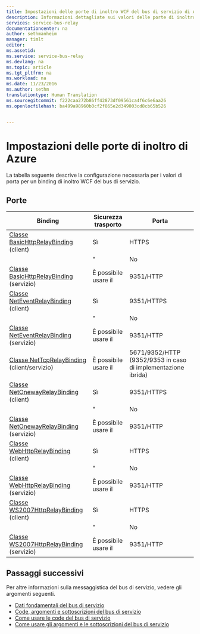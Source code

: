 ```yaml
---
title: Impostazioni delle porte di inoltro WCF del bus di servizio di Azure | Documentazione Microsoft
description: Informazioni dettagliate sui valori delle porte di inoltro WCF del bus di servizio.
services: service-bus-relay
documentationcenter: na
author: sethmanheim
manager: timlt
editor: 
ms.assetid: 
ms.service: service-bus-relay
ms.devlang: na
ms.topic: article
ms.tgt_pltfrm: na
ms.workload: na
ms.date: 11/23/2016
ms.author: sethm
translationtype: Human Translation
ms.sourcegitcommit: f222caa272b86ff42873df09561ca4f6c6e6aa26
ms.openlocfilehash: ba499a98960b0cf2f865e2d349003cd8cb65b526


---
```


# <a name="azure-relay-port-settings"></a>Impostazioni delle porte di inoltro di Azure

La tabella seguente descrive la configurazione necessaria per i valori di porta per un binding di inoltro WCF del bus di servizio.

## <a name="ports"></a>Porte
  
|Binding|Sicurezza trasporto|Porta|  
|-------------|------------------------|----------|  
|[Classe BasicHttpRelayBinding](/dotnet/api/microsoft.servicebus.basichttprelaybinding) (client)|Sì|HTTPS| 
| |" |No|HTTP|  
|[Classe BasicHttpRelayBinding](/dotnet/api/microsoft.servicebus.basichttprelaybinding) (servizio)|È possibile usare il|9351/HTTP|  
|[Classe NetEventRelayBinding](/dotnet/api/microsoft.servicebus.neteventrelaybinding) (client)|Sì|9351/HTTPS|  
||" |No|9350/HTTP|  
|[Classe NetEventRelayBinding](/dotnet/api/microsoft.servicebus.neteventrelaybinding) (servizio)|È possibile usare il|9351/HTTP|  
|[Classe NetTcpRelayBinding](/dotnet/api/microsoft.servicebus.nettcprelaybinding) (client/servizio)|È possibile usare il|5671/9352/HTTP (9352/9353 in caso di implementazione ibrida)|  
|[Classe NetOnewayRelayBinding](/dotnet/api/microsoft.servicebus.netonewayrelaybinding) (client)|Sì|9351/HTTPS|  
||" |No|9350/HTTP|  
|[Classe NetOnewayRelayBinding](/dotnet/api/microsoft.servicebus.netonewayrelaybinding) (servizio)|È possibile usare il|9351/HTTP|  
|[Classe WebHttpRelayBinding](/dotnet/api/microsoft.servicebus.webhttprelaybinding) (client)|Sì|HTTPS|  
||" |No|HTTP|  
|[Classe WebHttpRelayBinding](/dotnet/api/microsoft.servicebus.webhttprelaybinding) (servizio)|È possibile usare il|9351/HTTP|  
|[Classe WS2007HttpRelayBinding](/dotnet/api/microsoft.servicebus.ws2007httprelaybinding) (client)|Sì|HTTPS|  
||" |No|HTTP|  
|[Classe WS2007HttpRelayBinding](/dotnet/api/microsoft.servicebus.ws2007httprelaybinding) (servizio)|È possibile usare il|9351/HTTP|

## <a name="next-steps"></a>Passaggi successivi
Per altre informazioni sulla messaggistica del bus di servizio, vedere gli argomenti seguenti.

* [Dati fondamentali del bus di servizio](../service-bus-messaging/service-bus-fundamentals-hybrid-solutions.md)
* [Code, argomenti e sottoscrizioni del bus di servizio](../service-bus-messaging/service-bus-queues-topics-subscriptions.md)
* [Come usare le code del bus di servizio](../service-bus-messaging/service-bus-dotnet-get-started-with-queues.md)
* [Come usare gli argomenti e le sottoscrizioni del bus di servizio](../service-bus-messaging/service-bus-dotnet-how-to-use-topics-subscriptions.md)



<!--HONumber=Nov16_HO4-->



